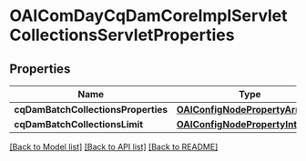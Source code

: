 # OAIComDayCqDamCoreImplServletCollectionsServletProperties

## Properties
Name | Type | Description | Notes
------------ | ------------- | ------------- | -------------
**cqDamBatchCollectionsProperties** | [**OAIConfigNodePropertyArray***](OAIConfigNodePropertyArray.md) |  | [optional] 
**cqDamBatchCollectionsLimit** | [**OAIConfigNodePropertyInteger***](OAIConfigNodePropertyInteger.md) |  | [optional] 

[[Back to Model list]](../README.md#documentation-for-models) [[Back to API list]](../README.md#documentation-for-api-endpoints) [[Back to README]](../README.md)


